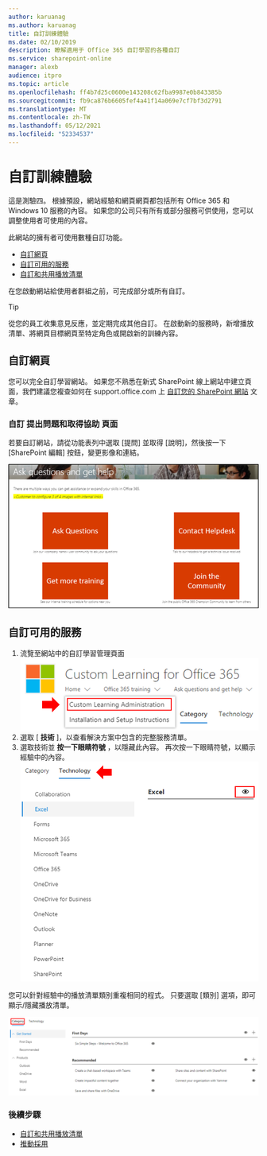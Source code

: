 ```yaml
---
author: karuanag
ms.author: karuanag
title: 自訂訓練體驗
ms.date: 02/10/2019
description: 瞭解適用于 Office 365 自訂學習的各種自訂
ms.service: sharepoint-online
manager: alexb
audience: itpro
ms.topic: article
ms.openlocfilehash: ff4b7d25c0600e143208c62fba9987e0b843385b
ms.sourcegitcommit: fb9ca876b6605fef4a41f14a069e7cf7bf3d2791
ms.translationtype: MT
ms.contentlocale: zh-TW
ms.lasthandoff: 05/12/2021
ms.locfileid: "52334537"
---
```

# <a name="customize-the-training-experience"></a>自訂訓練體驗

這是測驗四。 根據預設，網站經驗和網頁網頁都包括所有 Office 365 和 Windows 10 服務的內容。  如果您的公司只有所有或部分服務可供使用，您可以調整使用者可使用的內容。  

此網站的擁有者可使用數種自訂功能。 

- [自訂網頁](#customizing-web-pages)
- [自訂可用的服務](#customize-available-services)
- [自訂和共用播放清單](customplaylist.md)

在您啟動網站給使用者群組之前，可完成部分或所有自訂。  

> [!TIP]
> 從您的員工收集意見反應，並定期完成其他自訂。  在啟動新的服務時，新增播放清單、將網頁目標網頁至特定角色或開啟新的訓練內容。 

## <a name="customizing-web-pages"></a>自訂網頁

您可以完全自訂學習網站。 如果您不熟悉在新式 SharePoint 線上網站中建立頁面，我們建議您複查如何在 support.office.com 上 [自訂您的 SharePoint 網站](https://support.office.com/article/customize-your-sharepoint-site-320b43e5-b047-4fda-8381-f61e8ac7f59b) 文章。 

### <a name="customize-the-ask-questions-and-get-help-page"></a>自訂 **提出問題和取得協助** 頁面

若要自訂網站，請從功能表列中選取 [提問] 並取得 [說明]，然後按一下 [SharePoint 編輯] 按鈕，變更影像和連結。 

![提問並取得說明視窗](media/custom_ask.png)

## <a name="customize-available-services"></a>自訂可用的服務

1.  流覽至網站中的自訂學習管理頁面 ![ 選取自訂學習管理](media/custom_admin.png)
1. 選取 [ **技術** ]，以查看解決方案中包含的完整服務清單。
1. 選取技術並 **按一下眼睛符號** ，以隱藏此內容。  再次按一下眼睛符號，以顯示經驗中的內容。 
![自 定義](media/custom_techlist.png)

您可以針對經驗中的播放清單類別重複相同的程式。  只要選取 [類別] 選項，即可顯示/隱藏播放清單。 

![選取類別](media/custom_cat.png)

### <a name="next-steps"></a>後續步驟

- [自訂和共用播放清單](customplaylist.md)
- [推動採用](driveadoption.md) 
